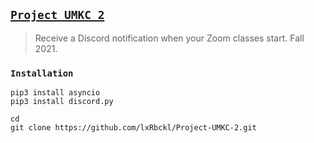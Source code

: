 ## [`Project UMKC 2`](http://lxrbckl.com/Project-UMKC-2)
> Receive a Discord notification when your Zoom classes start. Fall 2021.

### `Installation`
```
pip3 install asyncio
pip3 install discord.py

cd
git clone https://github.com/lxRbckl/Project-UMKC-2.git
```
